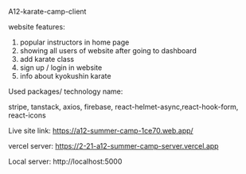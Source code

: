 A12-karate-camp-client

website features:

1. popular instructors in home page
2. showing all users of website after going to dashboard
3. add karate class
4. sign up / login in website
5. info about kyokushin karate

Used packages/ technology name:

stripe, tanstack, axios, firebase, react-helmet-async,react-hook-form, react-icons

Live site link: https://a12-summer-camp-1ce70.web.app/

vercel server: https://2-21-a12-summer-camp-server.vercel.app

Local server: http://localhost:5000
